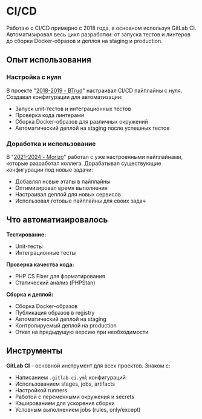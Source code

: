 # CI/CD

Работаю с CI/CD примерно с 2018 года, в основном используя GitLab CI. Автоматизировал весь цикл разработки: от запуска тестов и линтеров до сборки Docker-образов и деплоя на staging и production.

## Опыт использования

### Настройка с нуля

В проекте "[2018-2019 - BTrud](../../experience/work/dev/2018-2019%20-%20BTrud.md)" настраивал CI/CD пайплайны с нуля. Создавал конфигурации для автоматизации:
- Запуск unit-тестов и интеграционных тестов
- Проверка кода линтерами
- Сборка Docker-образов для различных окружений
- Автоматический деплой на staging после успешных тестов

### Доработка и использование

В "[2021-2024 - Morizo](../../experience/work/dev/2021-2024%20-%20Morizo.md)" работал с уже настроенными пайплайнами, которые разработал коллега. Дорабатывал существующие конфигурации под новые задачи:
- Добавлял новые этапы в пайплайны
- Оптимизировал время выполнения
- Настраивал деплой для новых сервисов
- Использовал готовые пайплайны для своих задач

## Что автоматизировалось

**Тестирование:**
- Unit-тесты
- Интеграционные тесты

**Проверка качества кода:**
- PHP CS Fixer для форматирования
- Статический анализ (PHPStan)

**Сборка и деплой:**
- Сборка Docker-образов
- Публикация образов в registry
- Автоматический деплой на staging
- Контролируемый деплой на production
- Откат на предыдущую версию при необходимости

## Инструменты

**GitLab CI** - основной инструмент для всех проектов. Знаком с:
- Написанием `.gitlab-ci.yml` конфигураций
- Использованием stages, jobs, artifacts
- Настройкой runners
- Работой с переменными окружения и secrets
- Кэшированием для ускорения сборки
- Условным выполнением jobs (rules, only/except)
